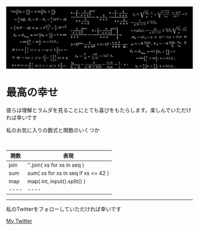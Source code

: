 ![alt text](d/image.jpg)

<h1>最高の幸せ</h1>


彼らは理解とラムダを見ることにとても喜びをもたらします。楽しんでいただければ幸いです

私のお気に入りの数式と関数のいくつか

<br>

| 関数 | 表現 |
| ----------- | ----------- |
| join | ''.join( xs for xs in seq ) |
| sum | sum( xs for xs in seq if xs <= 42 ) |
| map | map( int, input().split() )|
| ---- | ---- |

___


私のTwitterをフォローしていただければ幸いです

[My Twitter](https://twitter.com/cypherjin_enso)
